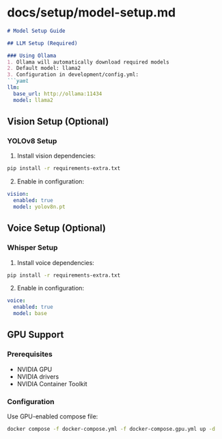 # docs/setup/model-setup.md
```markdown
# Model Setup Guide

## LLM Setup (Required)

### Using Ollama
1. Ollama will automatically download required models
2. Default model: llama2
3. Configuration in development/config.yml:
```yaml
llm:
  base_url: http://ollama:11434
  model: llama2
```

## Vision Setup (Optional)

### YOLOv8 Setup
1. Install vision dependencies:
```bash
pip install -r requirements-extra.txt
```

2. Enable in configuration:
```yaml
vision:
  enabled: true
  model: yolov8n.pt
```

## Voice Setup (Optional)

### Whisper Setup
1. Install voice dependencies:
```bash
pip install -r requirements-extra.txt
```

2. Enable in configuration:
```yaml
voice:
  enabled: true
  model: base
```

## GPU Support

### Prerequisites
- NVIDIA GPU
- NVIDIA drivers
- NVIDIA Container Toolkit

### Configuration
Use GPU-enabled compose file:
```bash
docker compose -f docker-compose.yml -f docker-compose.gpu.yml up -d
```
```

